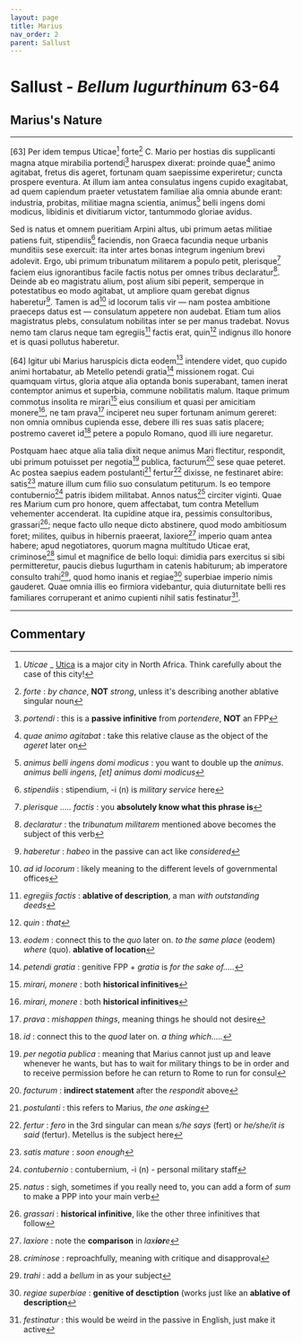 ```yaml
---
layout: page
title: Marius
nav_order: 2
parent: Sallust
---
```


# Sallust - *Bellum Iugurthinum* 63-64

## Marius's Nature

---------------

[63] Per idem tempus Uticae[^1] forte[^2] C. Mario per hostias dis supplicanti magna atque mirabilia portendi[^3] haruspex dixerat: proinde quae[^4] animo agitabat, fretus dis ageret, fortunam quam saepissime experiretur; cuncta prospere eventura. At illum iam antea consulatus ingens cupido exagitabat, ad quem capiendum praeter vetustatem familiae alia omnia abunde erant: industria, probitas, militiae magna scientia, animus[^5] belli ingens domi modicus, libidinis et divitiarum victor, tantummodo gloriae avidus. 

Sed is natus et omnem pueritiam Arpini altus, ubi primum aetas militiae patiens fuit, stipendiis[^6] faciendis, non Graeca facundia neque urbanis munditiis sese exercuit: ita inter artes bonas integrum ingenium brevi adolevit. Ergo, ubi primum tribunatum militarem a populo petit, plerisque[^7] faciem eius ignorantibus facile factis notus per omnes tribus declaratur[^8]. Deinde ab eo magistratu alium, post alium sibi peperit, semperque in potestatibus eo modo agitabat, ut ampliore quam gerebat dignus haberetur[^9]. Tamen is ad[^10] id locorum talis vir — nam postea ambitione praeceps datus est — consulatum appetere non audebat. Etiam tum alios magistratus plebs, consulatum nobilitas inter se per manus tradebat. Novus nemo tam clarus neque tam egregiis[^11] factis erat, quin[^12] indignus illo honore et is quasi pollutus haberetur. 


[64] Igitur ubi Marius haruspicis dicta eodem[^13] intendere videt, quo cupido animi hortabatur, ab Metello petendi gratia[^14] missionem rogat. Cui quamquam virtus, gloria atque alia optanda bonis superabant, tamen inerat contemptor animus et superbia, commune nobilitatis malum. Itaque primum commotus insolita re mirari[^15] eius consilium et quasi per amicitiam monere[^15], ne tam prava[^16] inciperet neu super fortunam animum gereret: non omnia omnibus cupienda esse, debere illi res suas satis placere; postremo caveret id[^17] petere a populo Romano, quod illi iure negaretur. 

Postquam haec atque alia talia dixit neque animus Mari flectitur, respondit, ubi primum potuisset per negotia[^18] publica, facturum[^19] sese quae peteret. Ac postea saepius eadem postulanti[^20] fertur[^21] dixisse, ne festinaret abire: satis[^22] mature illum cum filio suo consulatum petiturum. Is eo tempore contubernio[^23] patris ibidem militabat. Annos natus[^24] circiter viginti. Quae res Marium cum pro honore, quem affectabat, tum contra Metellum vehementer accenderat. Ita cupidine atque ira, pessimis consultoribus, grassari[^25]; neque facto ullo neque dicto abstinere, quod modo ambitiosum foret; milites, quibus in hibernis praeerat, laxiore[^26] imperio quam antea habere; apud negotiatores, quorum magna multitudo Uticae erat, criminose[^27] simul et magnifice de bello loqui: dimidia pars exercitus si sibi permitteretur, paucis diebus Iugurtham in catenis habiturum; ab imperatore consulto trahi[^28], quod homo inanis et regiae[^29] superbiae imperio nimis gauderet. Quae omnia illis eo firmiora videbantur, quia diuturnitate belli res familiares corruperant et animo cupienti nihil satis festinatur[^30]. 


--------------

## Commentary


[^1]: _Uticae_ _ [Utica](https://en.wikipedia.org/wiki/Utica,_Tunisia) is a major city in North Africa. Think carefully about the case of this city!

[^2]: _forte_ : _by chance_, **NOT** _strong_, unless it's describing another ablative singular noun

[^3]: _portendi_ : this is a **passive infinitive** from _portendere_, **NOT** an FPP

[^4]: _quae animo agitabat_ : take this relative clause as the object of the _ageret_ later on

[^5]: _animus belli ingens domi modicus_ : you want to double up the _animus_. _animus belli ingens, [et] animus domi modicus_

[^6]: _stipendiis_ : stipendium, -i (n) is _military service_ here

[^7]: _plerisque ..... factis_ : you **absolutely know what this phrase is**

[^8]: _declaratur_ : the _tribunatum militarem_ mentioned above becomes the subject of this verb

[^9]: _haberetur_ : _habeo_ in the passive can act like _considered_

[^10]: _ad id locorum_ : likely meaning to the different levels of governmental offices

[^11]: _egregiis factis_ : **ablative of description**, a man _with outstanding deeds_

[^12]: _quin_ : _that_

[^13]: _eodem_ : connect this to the _quo_ later on. _to the same place_ (eodem) _where_ (quo). **ablative of location**

[^14]: _petendi gratia_ : genitive FPP + _gratia_ is _for the sake of....._

[^15]: _mirari, monere_ : both **historical infinitives**

[^16]: _prava_ : _mishappen things_, meaning things he should not desire

[^17]: _id_ : connect this to the _quod_ later on. _a thing which....._

[^18]: _per negotia publica_ : meaning that Marius cannot just up and leave whenever he wants, but has to wait for military things to be in order and to receive permission before he can return to Rome to run for consul

[^19]: _facturum_ : **indirect statement** after the _respondit_ above

[^20]: _postulanti_ : this refers to Marius, _the one asking_

[^21]: _fertur_ : _fero_ in the 3rd singular can mean _s/he says_ (fert) or _he/she/it is said_ (fertur). Metellus is the subject here

[^22]: _satis mature_ : _soon enough_

[^23]: _contubernio_ : contubernium, -i (n) - personal military staff

[^24]: _natus_ : sigh, sometimes if you really need to, you can add a form of _sum_ to make a PPP into your main verb

[^25]: _grassari_ : **historical infinitive**, like the other three infinitives that follow

[^26]: _laxiore_ : note the **comparison** in _lax**ior**e_

[^27]: _criminose_ : reproachfully, meaning with critique and disapproval 

[^28]: _trahi_ : add a _bellum_ in as your subject

[^29]: _regiae superbiae_ : **genitive of desctiption** (works just like an **ablative of description**

[^30]: _festinatur_ : this would be weird in the passive in English, just make it active

